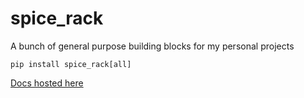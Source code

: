 # spice_rack
A bunch of general purpose building blocks for my personal projects

`pip install spice_rack[all]`


[Docs hosted here](https://timorobin.github.io/spice_rack/)


